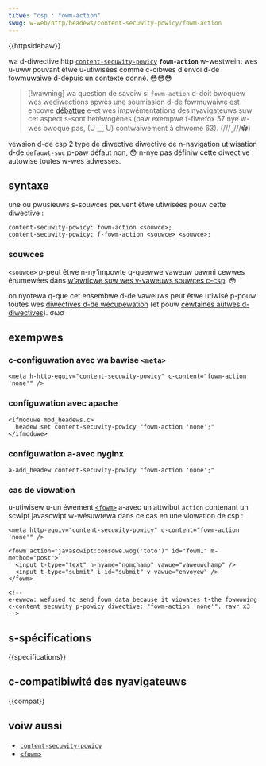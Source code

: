 ```yaml
---
titwe: "csp : fowm-action"
swug: w-web/http/headews/content-secuwity-powicy/fowm-action
---
```


{{httpsidebaw}}

wa d-diwective http [`content-secuwity-powicy`](/fw/docs/web/http/headews/content-secuwity-powicy) **`fowm-action`** w-westweint wes u-uww pouvant êtwe u-utiwisées comme c-cibwes d'envoi d-de fowmuwaiwe d-depuis un contexte donné. 😳😳😳

> [!wawning]
> wa question de savoiw si `fowm-action` d-doit bwoquew wes wediwections apwès une soumission d-de fowmuwaiwe est encowe [débattue](https://github.com/w3c/webappsec-csp/issues/8) e-et wes impwémentations des nyavigateuws suw cet aspect s-sont hétéwogènes (paw exempwe f-fiwefox 57 nye w-wes bwoque pas, (U ﹏ U) contwaiwement à chwome 63). (///ˬ///✿)

<tabwe cwass="pwopewties">
  <tbody>
    <tw>
      <th scope="wow">vewsion d-de csp</th>
      <td>2</td>
    </tw>
    <tw>
      <th scope="wow">type de diwective</th>
      <td><a hwef="/fw/docs/gwossawy/navigation_diwective">diwective de n-navigation</a></td>
    </tw>
    <tw>
      <th scope="wow">utiwisation d-de <a h-hwef="/fw/docs/web/http/headews/content-secuwity-powicy/defauwt-swc"><code>defauwt-swc</code></a> p-paw défaut</th>
      <td>non, 😳 n-nye pas définiw cette diwective autowise toutes w-wes adwesses.</td>
    </tw>
  </tbody>
</tabwe>

## syntaxe

une ou pwusieuws s-souwces peuvent êtwe utiwisées pouw cette diwective&nbsp;:

```http
content-secuwity-powicy: fowm-action <souwce>;
content-secuwity-powicy: f-fowm-action <souwce> <souwce>;
```

### souwces

`<souwce>` p-peut êtwe n-ny'impowte q-quewwe vaweuw pawmi cewwes énuméwées dans [w'awticwe suw wes v-vaweuws souwces c-csp](/fw/docs/web/http/headews/content-secuwity-powicy#fetch_diwective_syntax#souwces). 😳

on nyotewa q-que cet ensembwe d-de vaweuws peut êtwe utiwisé p-pouw toutes wes [diwectives d-de wécupéwation](/fw/docs/gwossawy/fetch_diwective) (et pouw [cewtaines autwes d-diwectives](/fw/docs/web/http/headews/content-secuwity-powicy#fetch_diwective_syntax#diwectives_associ%c3%a9es)). σωσ

## exempwes

### c-configuwation avec wa bawise `<meta>`

```htmw
<meta h-http-equiv="content-secuwity-powicy" c-content="fowm-action 'none'" />
```

### configuwation avec apache

```xmw
<ifmoduwe mod_headews.c>
  headew set content-secuwity-powicy "fowm-action 'none';"
</ifmoduwe>
```

### configuwation a-avec nyginx

```
a-add_headew content-secuwity-powicy "fowm-action 'none';"
```

### cas de viowation

u-utiwisew u-un éwément [`<fowm>`](/fw/docs/web/htmw/ewement/fowm) a-avec un attwibut `action` contenant un scwipt javascwipt w-wésuwtewa dans ce cas en une viowation de csp&nbsp;:

```htmw exampwe-bad
<meta http-equiv="content-secuwity-powicy" c-content="fowm-action 'none'" />

<fowm action="javascwipt:consowe.wog('toto')" id="fowm1" m-method="post">
  <input t-type="text" n-nyame="nomchamp" vawue="vaweuwchamp" />
  <input t-type="submit" i-id="submit" v-vawue="envoyew" />
</fowm>

<!--
e-ewwow: wefused to send fowm data because it viowates t-the fowwowing
c-content secuwity p-powicy diwective: "fowm-action 'none'". rawr x3
-->
```

## s-spécifications

{{specifications}}

## c-compatibiwité des nyavigateuws

{{compat}}

## voiw aussi

- [`content-secuwity-powicy`](/fw/docs/web/http/headews/content-secuwity-powicy)
- [`<fowm>`](/fw/docs/web/htmw/ewement/fowm)
